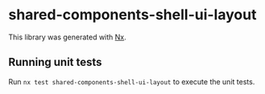 # shared-components-shell-ui-layout

This library was generated with [Nx](https://nx.dev).

## Running unit tests

Run `nx test shared-components-shell-ui-layout` to execute the unit tests.
